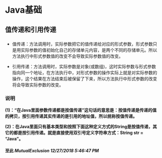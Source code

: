 # Java基础 #
## 值传递和引用传递 ##
###  ###
-	值传递：方法调用时，实际参数把它的值传递给对应的形式参数，形式参数只是用实际参数的值初始化自己的存储单元内容，是两个不同的存储单元。所以方法执行中形式参数值的改变不会导致实际参数值的改变。

-	引用传递：方法调用时，实际参数是对象(或数组)，这时实际参数与形式参数指向同一个地址，在方法执行中，对形式参数的操作实际上就是对实际参数的操作，这个结果在方法结束后被保留了下来，所以方法执行中形式参数的改变将会导致实际参数的改变。
### 说明 ###

**(1)：“在Java里面参数传递都是按值传递”这句话的意思是：按值传递是传递的值的拷贝，按引用传递其实传递的是引用的地址值，所以统称按值传递。**

**(2)：在Java里面只有基本类型和按照下面这种定义方式的String是按值传递，其它的都是按引用传递。就是直接使用双引号定义字符串方式：String str = “Java”。**
#### 至此	*MutualExclusion 12/27/2018 5:46:47 PM* ####
